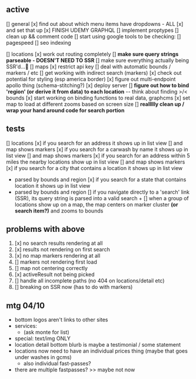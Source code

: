 ## active
[] general
  [x] find out about which menu items have dropdowns - ALL
    [x] and set that up
  [x] FINISH UDEMY GRAPHQL
  [] implement proptypes
  [] clean up && comment code
  [] start using google tools to be checking:
    [] pagespeed
    [] seo indexing

[] locations 
  [x] work out routing completely
    [] **make sure query strings parseable - DOESN'T NEED TO SSR**
    [] make sure everything actually being SSR'd...🤞
  [] maps
    [x] restrict api key
    [] deal with automatic bounds / markers / etc
    [] get working with indirect search (markers)
    [x] check out potential for styling (esp america border)
  [x] figure out multi-endpoint apollo thing (schema-stitching?)
    [x] deploy server
  [] **figure out how to bind 'region' (or derive it from data) to each location** -- think about finding >/< bounds
  [x] start working on binding functions to real data, graphcms
  [x] set map to load at different zooms based on screen size
  [] **reallllly clean up / wrap your hand around code for search portion**



## tests
[] locations
  [x] if you search for an address it shows up in list view 
    [] and map shows markers
  [x] if you search for a carwash by name it shows up in list view
    [] and map shows markers
  [x] if you search for an address within 5 miles the nearby locations show up in list view
    [] and map shows markers
  [x] if you search for a city that contains a location it shows up in list view
  + parsed by bounds and region
  [x] if you search for a state that contains location it shows up in list view
  + parsed by bounds and region
  [] if you navigate directly to a 'search' link (SSR), its query string is parsed into a valid search
    +
  [] when a group of locations show up on a map, the map centers on marker cluster **(or search item?)** and zooms to bounds

## problems with above
1. [x] no search results rendering at all
2. [x] results not rendering on first search
2. [x] no map markers rendering at all
3. [] markers not rendering first load
3. [] map not centering correctly
4. [x] activeResult not being picked
5. [] handle all incomplete paths (no 404 on locations/detail etc)
6. [] breaking on SSR now (has to do with markers)

## mtg 04/10
+ bottom logos aren't links to other sites
+ services:
  + (ask monte for list)
+ special: text/img ONLY 
+ location detail bottom blurb is maybe a testimonial / some statement
+ locations now need to have an individual prices thing (maybe that goes under washes in gcms)
  + also individual fast-passes?
+ there are multiple fastpasses? >> maybe not now
